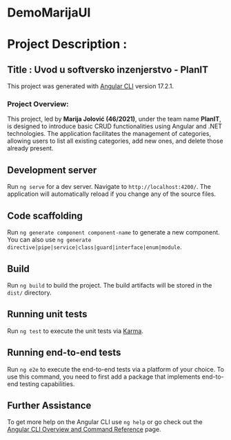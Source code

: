# DemoMarijaUI
# Project Description :

## Title : Uvod u softversko inzenjerstvo - PlanIT

This project was generated with [Angular CLI](https://github.com/angular/angular-cli) version 17.2.1.

### Project Overview:
This project, led by **Marija Jolović (46/2021)**, under the team name **PlanIT**, is designed to introduce basic CRUD functionalities using Angular and .NET technologies. The application facilitates the management of categories, allowing users to list all existing categories, add new ones, and delete those already present.

## Development server

Run `ng serve` for a dev server. Navigate to `http://localhost:4200/`. The application will automatically reload if you change any of the source files.

## Code scaffolding

Run `ng generate component component-name` to generate a new component. You can also use `ng generate directive|pipe|service|class|guard|interface|enum|module`.

## Build

Run `ng build` to build the project. The build artifacts will be stored in the `dist/` directory.

## Running unit tests

Run `ng test` to execute the unit tests via [Karma](https://karma-runner.github.io).

## Running end-to-end tests

Run `ng e2e` to execute the end-to-end tests via a platform of your choice. To use this command, you need to first add a package that implements end-to-end testing capabilities.

## Further Assistance

To get more help on the Angular CLI use `ng help` or go check out the [Angular CLI Overview and Command Reference](https://angular.io/cli) page.
